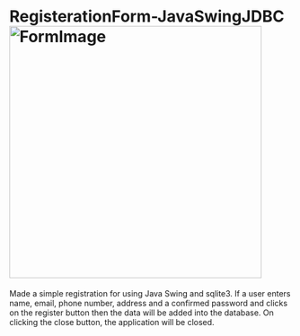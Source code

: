# RegisterationForm-JavaSwingJDBC<img width="449" alt="FormImage" src="https://user-images.githubusercontent.com/71868334/214814130-637592f8-504d-4073-a718-e66e9ebd02d2.png">
Made a simple registration for using Java Swing and sqlite3. If a user enters name, email, phone number, address and a confirmed password and clicks on the register button then the data will be added into the database. 
On clicking the close button, the application will be closed.
